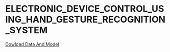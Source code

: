 # ELECTRONIC_DEVICE_CONTROL_USING_HAND_GESTURE_RECOGNITION_SYSTEM
[Dowload Data And Model](https://drive.google.com/drive/folders/1VX32-hcBmP-hFaE6BTIM4AUWS-u4COdd?usp=sharing)
